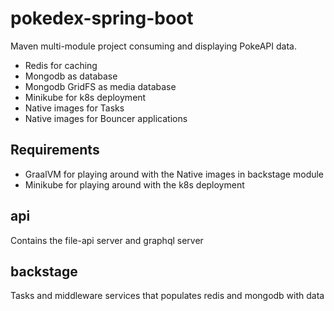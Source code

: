 # pokedex-spring-boot

Maven multi-module project consuming and displaying PokeAPI data.

* Redis for caching
* Mongodb as database
* Mongodb GridFS as media database
* Minikube for k8s deployment
* Native images for Tasks
* Native images for Bouncer applications

## Requirements

* GraalVM for playing around with the Native images in backstage module
* Minikube for playing around with the k8s deployment

## api

Contains the file-api server and graphql server

## backstage

Tasks and middleware services that populates redis and mongodb with data
